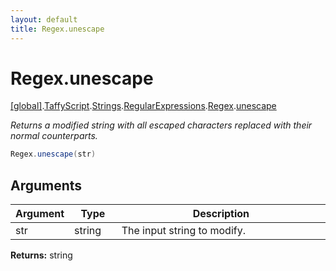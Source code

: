 ```yaml
---
layout: default
title: Regex.unescape
---
```


# Regex.unescape

[\[global\]]({{site.baseurl}}/docs/).[TaffyScript]({{site.baseurl}}/docs/TaffyScript/).[Strings]({{site.baseurl}}/docs/TaffyScript/Strings/).[RegularExpressions]({{site.baseurl}}/docs/TaffyScript/Strings/RegularExpressions/).[Regex]({{site.baseurl}}/docs/TaffyScript/Strings/RegularExpressions/Regex/).[unescape]({{site.baseurl}}/docs/TaffyScript/Strings/RegularExpressions/Regex/unescape/)

_Returns a modified string with all escaped characters replaced with their normal counterparts._

```cs
Regex.unescape(str)
```

## Arguments

<table>
  <col width="15%">
  <col width="15%">
  <thead>
    <tr>
      <th>Argument</th>
      <th>Type</th>
      <th>Description</th>
    </tr>
  </thead>
  <tbody>
    <tr>
      <td>str</td>
      <td>string</td>
      <td>The input string to modify.</td>
    </tr>
  </tbody>
</table>

**Returns:** string
